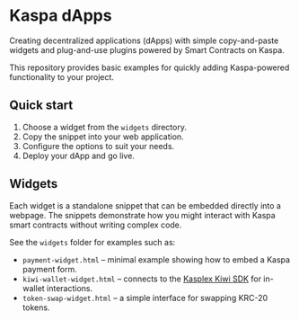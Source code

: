 # Kaspa dApps

Creating decentralized applications (dApps) with simple copy-and-paste widgets and plug-and-use plugins powered by Smart Contracts on Kaspa.

This repository provides basic examples for quickly adding Kaspa-powered functionality to your project.

## Quick start

1. Choose a widget from the `widgets` directory.
2. Copy the snippet into your web application.
3. Configure the options to suit your needs.
4. Deploy your dApp and go live.

## Widgets

Each widget is a standalone snippet that can be embedded directly into a webpage. The snippets demonstrate how you might interact with Kaspa smart contracts without writing complex code.

See the `widgets` folder for examples such as:

- `payment-widget.html` – minimal example showing how to embed a Kaspa payment form.
- `kiwi-wallet-widget.html` – connects to the [Kasplex Kiwi SDK](https://github.com/kasplex/sdk-kiwi) for in-wallet interactions.
- `token-swap-widget.html` – a simple interface for swapping KRC-20 tokens.
